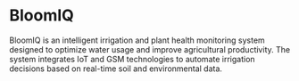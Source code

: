 # BloomIQ
BloomIQ is an intelligent irrigation and plant health monitoring system designed to optimize water usage and improve agricultural productivity. The system integrates IoT and GSM technologies to automate irrigation decisions based on real-time soil and environmental data. 
